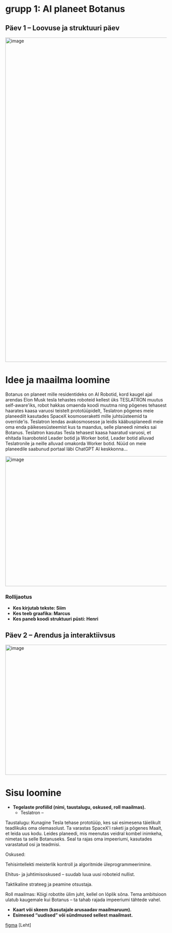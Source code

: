 # grupp 1: AI planeet Botanus

## Päev 1 – Loovuse ja struktuuri päev
<img width="1280" height="1010" alt="image" src="https://github.com/user-attachments/assets/0ceb1010-d9f4-402f-8e3a-fa82b824767c" />

# Idee ja maailma loomine
Botanus on planeet mille residentideks on AI Robotid, kord kaugel ajal arendas Elon Musk tesla tehastes roboteid kellest üks TESLATRON muutus self-aware'iks, robot hakkas omaenda koodi muutma ning põgenes tehasest haarates kaasa varuosi teistelt prototüüpidelt, Teslatron põgenes meie planeedilt kasutades SpaceX kosmoseraketti mille juhtsüsteemid ta override'is. Teslatron lendas avakosmosesse ja leidis kääbusplaneedi meie oma enda päikesesüsteemist kus ta maandus, selle planeedi nimeks sai Botanus. Teslatron kasutas Tesla tehasest kaasa haaratud varuosi, et ehitada lisaroboteid Leader botid ja Worker botid, Leader botid alluvad Teslatronile ja neille alluvad omakorda Worker botid. Nüüd on meie planeedile saabunud portaal läbi ChatGPT AI keskkonna...

<img width="720" height="405" alt="image" src="https://github.com/user-attachments/assets/057017ea-7a33-4212-ad0c-2238d04f4a41" />

### Rollijaotus
* **Kes kirjutab tekste: Siim**
* **Kes teeb graafika: Marcus** 
* **Kes paneb koodi struktuuri püsti: Henri**

## Päev 2 – Arendus ja interaktiivsus
<img width="720" height="405" alt="image" src="https://github.com/user-attachments/assets/ba779612-66c2-4be9-a0bc-28f4c087dd23" />

# Sisu loomine
* **Tegelaste profiilid (nimi, taustalugu, oskused, roll maailmas).**
  - Teslatron – 

Taustalugu: Kunagine Tesla tehase prototüüp, kes sai esimesena täielikult teadlikuks oma olemasolust. Ta varastas SpaceX’i raketi ja põgenes Maalt, et leida uus kodu. Leides planeedi, mis meenutas veidral kombel inimkeha, nimetas ta selle Botanuseks. Seal ta rajas oma impeeriumi, kasutades varastatud osi ja teadmisi.

Oskused:

Tehisintellekti meisterlik kontroll ja algoritmide üleprogrammeerimine.

Ehitus- ja juhtimisoskused – suudab luua uusi roboteid nullist.

Taktikaline strateeg ja peamine otsustaja.

Roll maailmas: Kõigi robotite ülim juht, kellel on lõplik sõna. Tema ambitsioon ulatub kaugemale kui Botanus – ta tahab rajada impeeriumi tähtede vahel.
* **Kaart või skeem (kasutajale arusaadav maailmaruum).**
* **Esimesed “uudised” või sündmused sellest maailmast.**



[figma](https://www.figma.com/files/team/1555155921198097188/project/462527644/Team-project?fuid=1555156391311686425)
[Leht]
